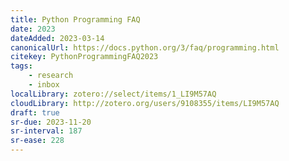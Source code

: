 ```yaml
---
title: Python Programming FAQ
date: 2023
dateAdded: 2023-03-14
canonicalUrl: https://docs.python.org/3/faq/programming.html
citekey: PythonProgrammingFAQ2023
tags:
    - research
    - inbox
localLibrary: zotero://select/items/1_LI9M57AQ
cloudLibrary: http://zotero.org/users/9108355/items/LI9M57AQ
draft: true
sr-due: 2023-11-20
sr-interval: 187
sr-ease: 228
---
```


